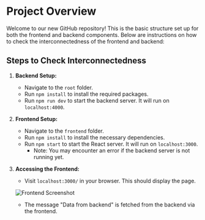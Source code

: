 # Project Overview

Welcome to our new GitHub repository! This is the basic structure set up for both the frontend and backend components. Below are instructions on how to check the interconnectedness of the frontend and backend:

## Steps to Check Interconnectedness

1. **Backend Setup:**
   - Navigate to the `root` folder.
   - Run `npm install` to install the required packages.
   - Run `npm run dev` to start the backend server. It will run on `localhost:4000`.

2. **Frontend Setup:**
   - Navigate to the `frontend` folder.
   - Run `npm install` to install the necessary dependencies.
   - Run `npm start` to start the React server. It will run on `localhost:3000`.
     - Note: You may encounter an error if the backend server is not running yet.

3. **Accessing the Frontend:**
   - Visit `localhost:3000/` in your browser. This should display the page.

   ![Frontend Screenshot](https://i.ibb.co/2ZbKgjJ/Screenshot-2024-01-28-173617.png)

   - The message "Data from backend" is fetched from the backend via the frontend.
